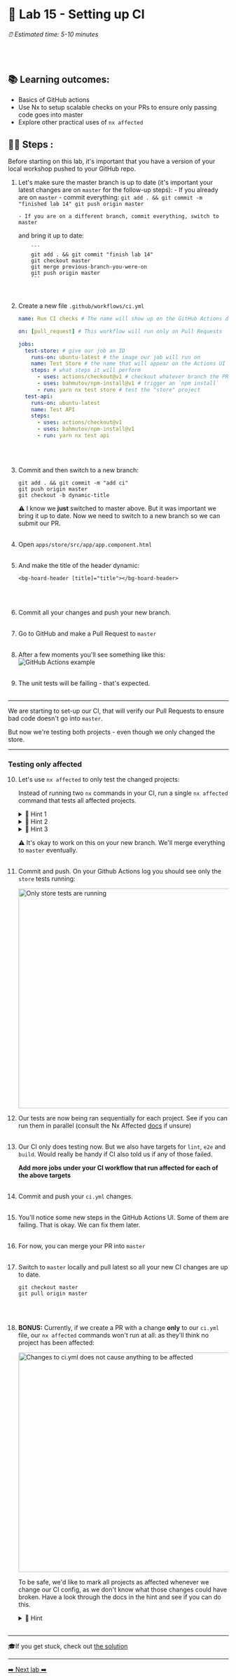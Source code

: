 # 💎 Lab 15 - Setting up CI

###### ⏰ Estimated time: 5-10 minutes

<br />

## 📚 Learning outcomes:

- Basics of GitHub actions
- Use Nx to setup scalable checks on your PRs to ensure only passing code goes into master
- Explore other practical uses of `nx affected`

## 🏋️‍♀️ Steps :

Before starting on this lab, it's important that you have a version of your local workshop
pushed to your GitHub repo.

1.  Let's make sure the master branch is up to date (it's important your latest changes are on `master` for the follow-up steps): - If you already are on `master` - commit everything:
    ` git add . && git commit -m "finished lab 14" git push origin master `

        - If you are on a different branch, commit everything, switch to master

    and bring it up to date:

            ```
            git add . && git commit "finish lab 14"
            git checkout master
            git merge previous-branch-you-were-on
            git push origin master
            ```

       <br />

2.  Create a new file `.github/workflows/ci.yml`

    ```yml
    name: Run CI checks # The name will show up on the GitHub Actions dashboard

    on: [pull_request] # This workflow will run only on Pull Requests

    jobs:
      test-store: # give our job an ID
        runs-on: ubuntu-latest # the image our job will run on
        name: Test Store # the name that will appear on the Actions UI
        steps: # what steps it will perform
          - uses: actions/checkout@v1 # checkout whatever branch the PR is using
          - uses: bahmutov/npm-install@v1 # trigger an `npm install`
          - run: yarn nx test store # test the "store" project
      test-api:
        runs-on: ubuntu-latest
        name: Test API
        steps:
          - uses: actions/checkout@v1
          - uses: bahmutov/npm-install@v1
          - run: yarn nx test api
    ```

    <br /> <br />

3.  Commit and then switch to a new branch:

    ```
    git add . && git commit -m "add ci"
    git push origin master
    git checkout -b dynamic-title
    ```

    ⚠️ I know we **just** switched to master above. But it was important we bring it
    up to date. Now we need to switch to a new branch so we can submit our PR.
    <br /> <br />

4.  Open `apps/store/src/app/app.component.html`
    <br /> <br />

5.  And make the title of the header dynamic:

    ```
    <bg-hoard-header [title]="title"></bg-hoard-header>
    ```

    <br /> <br />

6.  Commit all your changes and push your new branch.
    <br /> <br />
7.  Go to GitHub and make a Pull Request to `master`
    <br /> <br />
8.  After a few moments you'll see something like this:
    ![GitHub Actions example](./github_actions.png)
    <br /> <br />
9.  The unit tests will be failing - that's expected.
    <br /> <br />

---

We are starting to set-up our CI, that will verify our Pull Requests to ensure bad code
doesn't go into `master`.

But now we're testing both projects - even though we only changed the store.

---

### Testing only affected

10. Let's use `nx affected` to only test the changed projects:

    Instead of running two `nx` commands in your CI, run a single `nx affected` command
    that tests all affected projects.

    <details>
    <summary>🐳 Hint 1</summary>

    Check-out this [handy tutorial](https://nx.dev/angular-tutorial/11-test-affected-projects)
    Refer to the [docs](https://nx.dev/nx/affected#affected)
    </details>

    <details>
    <summary>🐳 Hint 2</summary>

    Since it's a Pull Request, your base commit will always be `--base=origin/master`
    </details>

    <details>
    <summary>🐳 Hint 3</summary>

    You should only need 1 job now:

    ```yaml
    jobs:
      test:
        runs-on: ubuntu-latest
        name: Testing affected apps
        steps:
          - uses: actions/checkout@v1
          - uses: bahmutov/npm-install@v1.4.5
          - run: .....
    ```

    </details>

    ⚠️ It's okay to work on this on your new branch. We'll merge everything to `master`
    eventually.
    <br /> <br />

11. Commit and push. On your Github Actions log you should see only the `store` tests running:

    <img src="./store_affected.png" width="500" alt="Only store tests are running">
    <br />

12. Our tests are now being ran sequentially for each project. See if you can run them in parallel (consult the Nx Affected [docs](https://nx.dev/nx/affected#affected) if unsure)
    <br /> <br />

13. Our CI only does testing now. But we also have targets for `lint`, `e2e` and `build`. Would really be handy if CI also told us if any of those failed.

    **Add more jobs under your CI workflow that run affected for each of the above targets**
    <br /> <br />

14. Commit and push your `ci.yml` changes.
    <br /> <br />
15. You'll notice some new steps in the GitHub Actions UI. Some of them are failing. That is okay. We can fix them later.
    <br /> <br />
16. For now, you can merge your PR into `master `
    <br /> <br />
17. Switch to `master` locally and pull latest so all your new CI changes are up to date.

    ```shell
    git checkout master
    git pull origin master
    ```

    <br /> <br />

18. **BONUS:** Currently, if we create a PR with a change **only** to our `ci.yml` file, our `nx affected` commands won't run at all: as they'll think no project has been affected:

    <img src="./no_affected.png" width="500" alt="Changes to ci.yml does not cause anything to be affected">

    To be safe, we'd like to mark all projects as affected whenever we change our CI config, as we don't know what those changes could have broken.
    Have a look through the docs in the hint and see if you can do this.

    <details>
    <summary>🐳 Hint</summary>

    [Configuring implicit dependencies](https://nx.dev/reference/project-configuration#implicitdependencies)
    </details>
    <br />

---

🎓If you get stuck, check out [the solution](SOLUTION.md)

---

[➡️ Next lab ➡️](../lab16/LAB.md)
